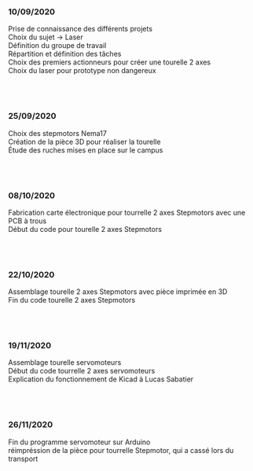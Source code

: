 ### 10/09/2020

Prise de connaissance des différents projets <br/>
Choix du sujet -> Laser <br/>
Définition du groupe de travail <br/>
Répartition et définition des tâches <br/>
Choix des premiers actionneurs pour créer une tourelle 2 axes <br/>
Choix du laser pour prototype non dangereux <br/>
<br/> <br/> <br/>


### 25/09/2020

Choix des stepmotors Nema17<br/>
Création de la pièce 3D pour réaliser la tourelle<br/>
Étude des ruches mises en place sur le campus <br/>
<br/> <br/> <br/>


### 08/10/2020

Fabrication carte électronique pour tourrelle 2 axes Stepmotors avec une PCB à trous <br/>
Début du code pour tourelle 2 axes Stepmotors <br/>
<br/> <br/> <br/>


### 22/10/2020

Assemblage tourelle 2 axes Stepmotors avec pièce imprimée en 3D <br/>
Fin du code tourelle 2 axes Stepmotors <br/>
<br/> <br/> <br/>


### 19/11/2020

Assemblage tourelle servomoteurs <br/>
Début du code tourrelle 2 axes servomoteurs<br/>
Explication du fonctionnement de Kicad à Lucas Sabatier<br/>
<br/> <br/> <br/>


### 26/11/2020

Fin du programme servomoteur sur Arduino <br/>
réimpréssion de la pièce pour tourrelle Stepmotor, qui a cassé lors du transport <br/>
<br/> <br/> <br/>
